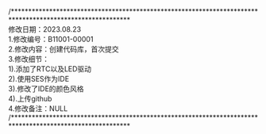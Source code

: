 /**********************************************************************************************************                                                      
修改日期：2023.08.23                       
1.修改编号：B11001-00001                                                 
2.修改内容：创建代码库，首次提交                                                
3.修改细节：                                                     
  1).添加了RTC以及LED驱动                                     
  2).使用SES作为IDE                                           
  3).修改了IDE的颜色风格                                    
  4).上传github                                    
4.修改备注：NULL                                      
/**********************************************************************************************************               
